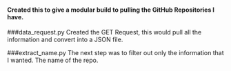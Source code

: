 #### Created this to give  a modular build to pulling the GitHub Repositories I have.

###data_request.py
Created the GET Request, this would pull all the information and convert into a JSON file.

###extract_name.py
The next step was to filter out only the information that I wanted. The name of the repo.
